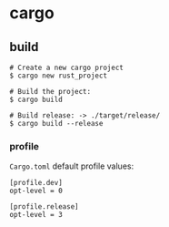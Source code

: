 # cargo

## build

```
# Create a new cargo project
$ cargo new rust_project

# Build the project:
$ cargo build

# Build release: -> ./target/release/
$ cargo build --release
```

### profile

`Cargo.toml` default profile values:

```
[profile.dev]
opt-level = 0

[profile.release]
opt-level = 3
```
